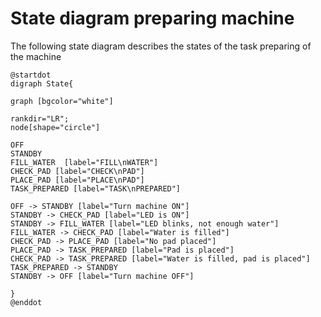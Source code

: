 # State diagram preparing machine
The following state diagram describes the states of the task preparing of the machine

```plantuml
@startdot
digraph State{

graph [bgcolor="white"] 

rankdir="LR";
node[shape="circle"]

OFF
STANDBY
FILL_WATER  [label="FILL\nWATER"]
CHECK_PAD [label="CHECK\nPAD"]
PLACE_PAD [label="PLACE\nPAD"]
TASK_PREPARED [label="TASK\nPREPARED"]

OFF -> STANDBY [label="Turn machine ON"]
STANDBY -> CHECK_PAD [label="LED is ON"]   
STANDBY -> FILL_WATER [label="LED blinks, not enough water"]
FILL_WATER -> CHECK_PAD [label="Water is filled"]
CHECK_PAD -> PLACE_PAD [label="No pad placed"]
PLACE_PAD -> TASK_PREPARED [label="Pad is placed"]
CHECK_PAD -> TASK_PREPARED [label="Water is filled, pad is placed"]
TASK_PREPARED -> STANDBY
STANDBY -> OFF [label="Turn machine OFF"]

}
@enddot
```